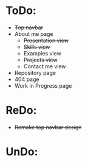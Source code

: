 # ToDo:

- ~~Top navbar~~
- About me page
  - ~~Presentation view~~
  - ~~Skills view~~
  - Examples view
  - ~~Projects view~~
  - Contact me view
- Repository page
- 404 page
- Work in Progress page

# ReDo:

- ~~Remake top navbar design~~

# UnDo:

